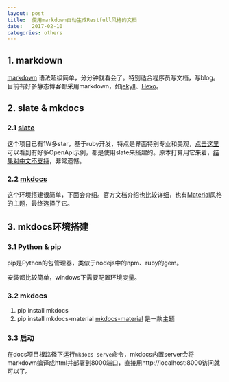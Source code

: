 ```yaml
---
layout: post
title:  使用markdown自动生成Restfull风格的文档
date:   2017-02-10
categories: others
---
```


## 1. markdown

[markdown](http://wowubuntu.com/markdown/) 语法超级简单，分分钟就看会了。特别适合程序员写文档，写blog。目前有好多静态博客都采用markdown，如[jekyll](http://jekyllcn.com/)、[Hexo](https://hexo.io)。

<!--more-->

## 2. slate & mkdocs

### 2.1 [slate](https://github.com/lord/slate)

这个项目已有1W多star，基于ruby开发，特点是界面特别专业和美观，[点击这里](https://github.com/lord/slate/wiki/Slate-in-the-Wild) 可以看到有好多OpenApi示例，都是使用slate来搭建的。原本打算用它来着，[结果对中文不支持](https://github.com/lord/slate/issues/573)，非常遗憾。

### 2.2 [mkdocs](http://www.mkdocs.org/)

这个环境搭建很简单，下面会介绍。官方文档介绍也比较详细，也有[Material](https://material.io/guidelines/)风格的主题，最终选择了它。

## 3. mkdocs环境搭建

### 3.1 Python & pip

pip是Python的包管理器，类似于nodejs中的npm、ruby的gem。

安装都比较简单，windows下需要配置环境变量。

### 3.2 mkdocs

1. pip install mkdocs
2. pip install mkdocs-material
	[mkdocs-material](https://github.com/squidfunk/mkdocs-material) 是一款主题

### 3.3 启动

在docs项目根路径下运行`mkdocs serve`命令，mkdocs内置server会将markdown编译成html并部署到8000端口，直接用http://localhost:8000访问就可以了。


